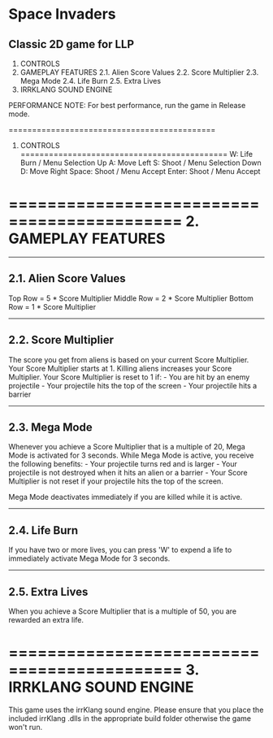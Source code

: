 # Space Invaders
Classic 2D game for LLP
--------------------------------------------

1. CONTROLS
2. GAMEPLAY FEATURES
	2.1. Alien Score Values
	2.2. Score Multiplier
	2.3. Mega Mode
	2.4. Life Burn
	2.5. Extra Lives
3. IRRKLANG SOUND ENGINE

PERFORMANCE NOTE: For best performance, run the game in Release mode.

============================================
1. CONTROLS
============================================
W: 		Life Burn / Menu Selection Up
A: 		Move Left
S: 		Shoot / Menu Selection Down
D: 		Move Right
Space:	Shoot / Menu Accept
Enter:	Shoot / Menu Accept

============================================
2. GAMEPLAY FEATURES
============================================
-------------------
2.1. Alien Score Values
-------------------
Top Row 	= 5 * Score Multiplier
Middle Row	= 2 * Score Multiplier
Bottom Row	= 1 * Score Multiplier

-------------------
2.2. Score Multiplier
-------------------
The score you get from aliens is based on your current Score Multiplier.
Your Score Multiplier starts at 1. Killing aliens increases your Score Multiplier.
Your Score Multiplier is reset to 1 if:
	- You are hit by an enemy projectile
	- Your projectile hits the top of the screen
	- Your projectile hits a barrier

-------------------
2.3. Mega Mode
-------------------
Whenever you achieve a Score Multiplier that is a multiple of 20, Mega Mode is activated for 3 seconds.
While Mega Mode is active, you receive the following benefits:
	- Your projectile turns red and is larger
	- Your projectile is not destroyed when it hits an alien or a barrier
	- Your Score Multiplier is not reset if your projectile hits the top of the screen.

Mega Mode deactivates immediately if you are killed while it is active.

-------------------
2.4. Life Burn
-------------------
If you have two or more lives, you can press 'W' to expend a life to immediately activate Mega Mode for 3 seconds.

-------------------
2.5. Extra Lives
-------------------
When you achieve a Score Multiplier that is a multiple of 50, you are rewarded an extra life.

============================================
3. IRRKLANG SOUND ENGINE
============================================
This game uses the irrKlang sound engine.
Please ensure that you place the included irrKlang .dlls in the appropriate build folder otherwise the game won't run.
